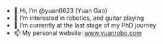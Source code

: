 - 👋 Hi, I’m @yuan0623 (Yuan Gao)
- 👀 I’m interested in robotics, and guitar playing
- 🌱 I’m currently at the last stage of my PhD journey
- 📫 My personal website: www.yuanrobo.com

<!---
yuan0623/yuan0623 is a ✨ special ✨ repository because its `README.md` (this file) appears on your GitHub profile.
You can click the Preview link to take a look at your changes.
--->
